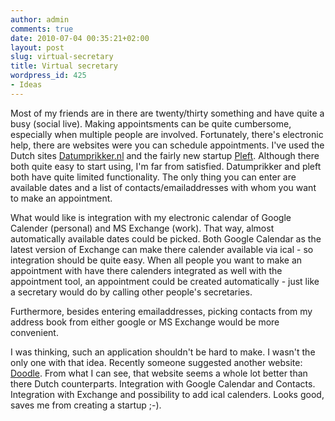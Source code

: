 ```yaml
---
author: admin
comments: true
date: 2010-07-04 00:35:21+02:00
layout: post
slug: virtual-secretary
title: Virtual secretary
wordpress_id: 425
- Ideas
---
```


Most of my friends are in there are twenty/thirty something and have quite a busy (social live). Making appointsments can be quite cumbersome, especially when multiple people are involved. Fortunately, there's electronic help, there are websites were you can schedule appointments. I've used the Dutch sites [Datumprikker.nl](http://www.datumprikker.nl) and the fairly new startup [Pleft](http://www.pleft.com). Although there both quite easy to start using, I'm far from satisfied. Datumprikker and pleft both have quite limited functionality. The only thing you can enter are available dates and a list of contacts/emailaddresses with whom you want to make an appointment.

What would like is integration with my electronic calendar of Google Calender (personal) and MS Exchange (work). That way, almost automatically available dates could be picked. Both Google Calendar as the latest version of Exchange can make there calender available via ical - so integration should be quite easy. When all people you want to make an appointment with have there calenders integrated as well with the appointment tool, an appointment could be created automatically - just like a secretary would do by calling other people's secretaries.

Furthermore, besides entering emailaddresses, picking contacts from my address book from either google or MS Exchange would be more convenient.

I was thinking, such an application shouldn't be hard to make. I wasn't the only one with that idea. Recently someone suggested another website: [Doodle](http://www.doodle.com/). From what I can see, that website seems a whole lot better than there Dutch counterparts. Integration with Google Calendar and Contacts. Integration with Exchange and possibility to add ical calenders. Looks good, saves me from creating a startup ;-).
